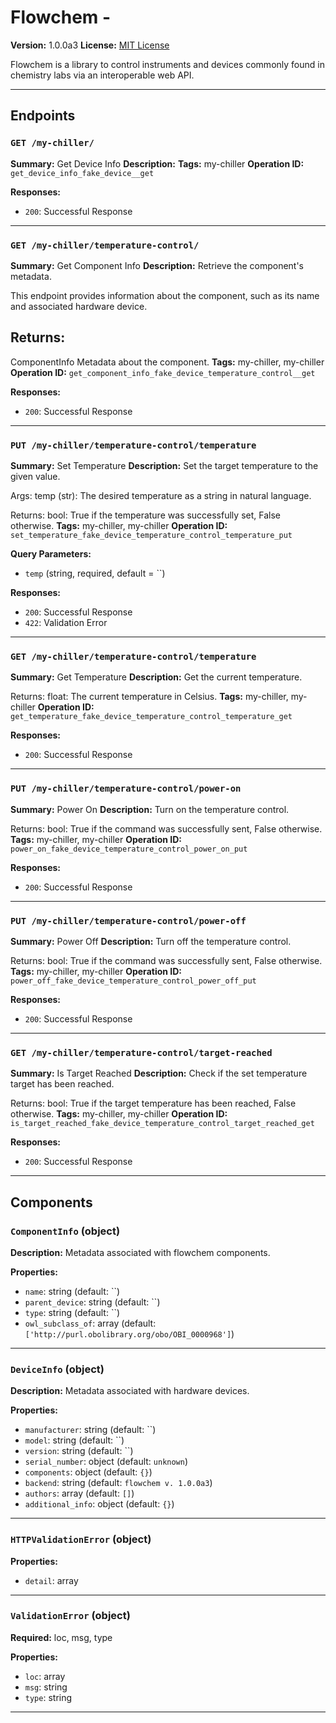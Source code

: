 # Flowchem - 

**Version:** 1.0.0a3
**License:** [MIT License](https://opensource.org/licenses/MIT)

Flowchem is a library to control instruments and devices commonly found in chemistry labs via an interoperable web API.

---

## Endpoints

### `GET /my-chiller/`

**Summary:** Get Device Info
**Description:** 
**Tags:** my-chiller
**Operation ID:** `get_device_info_fake_device__get`

**Responses:**
- `200`: Successful Response

---

### `GET /my-chiller/temperature-control/`

**Summary:** Get Component Info
**Description:** Retrieve the component's metadata.

This endpoint provides information about the component, such as its name and associated hardware device.

Returns:
--------
ComponentInfo
    Metadata about the component.
**Tags:** my-chiller, my-chiller
**Operation ID:** `get_component_info_fake_device_temperature_control__get`

**Responses:**
- `200`: Successful Response

---

### `PUT /my-chiller/temperature-control/temperature`

**Summary:** Set Temperature
**Description:** Set the target temperature to the given value.

Args:
    temp (str): The desired temperature as a string in natural language.

Returns:
    bool: True if the temperature was successfully set, False otherwise.
**Tags:** my-chiller, my-chiller
**Operation ID:** `set_temperature_fake_device_temperature_control_temperature_put`

**Query Parameters:**
- `temp` (string, required, default = ``)

**Responses:**
- `200`: Successful Response
- `422`: Validation Error

---

### `GET /my-chiller/temperature-control/temperature`

**Summary:** Get Temperature
**Description:** Get the current temperature.

Returns:
    float: The current temperature in Celsius.
**Tags:** my-chiller, my-chiller
**Operation ID:** `get_temperature_fake_device_temperature_control_temperature_get`

**Responses:**
- `200`: Successful Response

---

### `PUT /my-chiller/temperature-control/power-on`

**Summary:** Power On
**Description:** Turn on the temperature control.

Returns:
    bool: True if the command was successfully sent, False otherwise.
**Tags:** my-chiller, my-chiller
**Operation ID:** `power_on_fake_device_temperature_control_power_on_put`

**Responses:**
- `200`: Successful Response

---

### `PUT /my-chiller/temperature-control/power-off`

**Summary:** Power Off
**Description:** Turn off the temperature control.

Returns:
    bool: True if the command was successfully sent, False otherwise.
**Tags:** my-chiller, my-chiller
**Operation ID:** `power_off_fake_device_temperature_control_power_off_put`

**Responses:**
- `200`: Successful Response

---

### `GET /my-chiller/temperature-control/target-reached`

**Summary:** Is Target Reached
**Description:** Check if the set temperature target has been reached.

Returns:
    bool: True if the target temperature has been reached, False otherwise.
**Tags:** my-chiller, my-chiller
**Operation ID:** `is_target_reached_fake_device_temperature_control_target_reached_get`

**Responses:**
- `200`: Successful Response

---

## Components

### `ComponentInfo` (object)

**Description:** Metadata associated with flowchem components.

**Properties:**
- `name`: string (default: ``)
- `parent_device`: string (default: ``)
- `type`: string (default: ``)
- `owl_subclass_of`: array (default: `['http://purl.obolibrary.org/obo/OBI_0000968']`)

---

### `DeviceInfo` (object)

**Description:** Metadata associated with hardware devices.

**Properties:**
- `manufacturer`: string (default: ``)
- `model`: string (default: ``)
- `version`: string (default: ``)
- `serial_number`: object (default: `unknown`)
- `components`: object (default: `{}`)
- `backend`: string (default: `flowchem v. 1.0.0a3`)
- `authors`: array (default: `[]`)
- `additional_info`: object (default: `{}`)

---

### `HTTPValidationError` (object)


**Properties:**
- `detail`: array

---

### `ValidationError` (object)

**Required:** loc, msg, type

**Properties:**
- `loc`: array
- `msg`: string
- `type`: string

---
